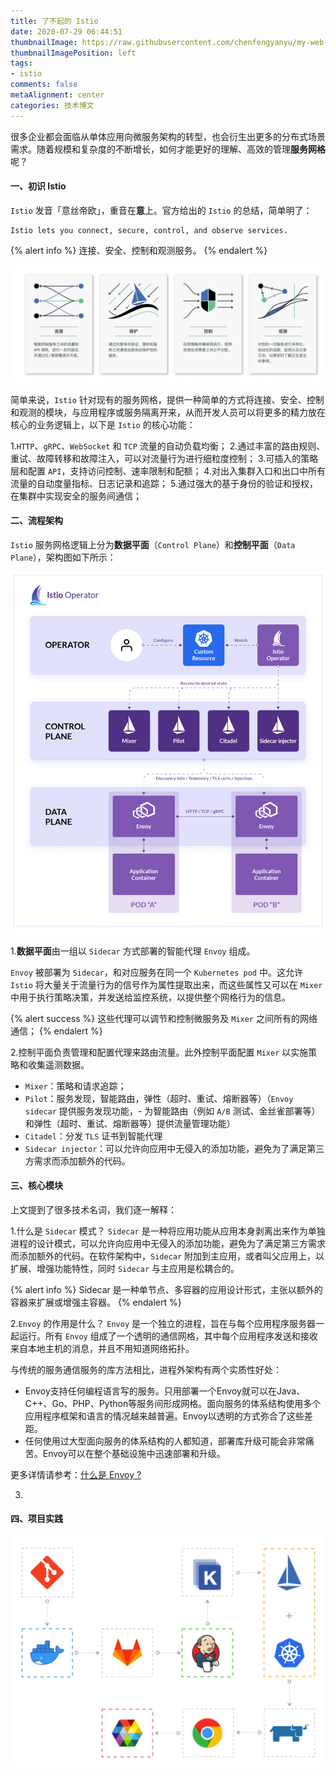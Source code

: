 ```yaml
---
title: 了不起的 Istio
date: 2020-07-29 06:44:51
thumbnailImage: https://raw.githubusercontent.com/chenfengyanyu/my-web-accumulation/master/images/istio/logo.png
thumbnailImagePosition: left
tags: 
- istio
comments: false
metaAlignment: center
categories: 技术博文
---
```

很多企业都会面临从单体应用向微服务架构的转型，也会衍生出更多的分布式场景需求。随着规模和复杂度的不断增长，如何才能更好的理解、高效的管理**服务网格**呢？

<!-- more -->
#### 一、初识 Istio
`Istio` 发音「意丝帝欧」，重音在**意**上。官方给出的 `Istio` 的总结，简单明了：
```
Istio lets you connect, secure, control, and observe services.
```
{% alert info %}
连接、安全、控制和观测服务。
{% endalert %}

![官方介绍](https://raw.githubusercontent.com/chenfengyanyu/my-web-accumulation/master/images/istio/intro.png)

简单来说，`Istio` 针对现有的服务网格，提供一种简单的方式将连接、安全、控制和观测的模块，与应用程序或服务隔离开来，从而开发人员可以将更多的精力放在核心的业务逻辑上，以下是 `Istio` 的核心功能：

1.`HTTP`、`gRPC`、`WebSocket` 和 `TCP` 流量的自动负载均衡；
2.通过丰富的路由规则、重试、故障转移和故障注入，可以对流量行为进行细粒度控制；
3.可插入的策略层和配置 `API`，支持访问控制、速率限制和配额；
4.对出入集群入口和出口中所有流量的自动度量指标、日志记录和追踪；
5.通过强大的基于身份的验证和授权，在集群中实现安全的服务间通信；


#### 二、流程架构
`Istio` 服务网格逻辑上分为**数据平面**（`Control Plane`）和**控制平面**（`Data Plane`），架构图如下所示：

![Istio 架构图](https://raw.githubusercontent.com/chenfengyanyu/my-web-accumulation/master/images/istio/framework.png)

1.**数据平面**由一组以 `Sidecar` 方式部署的智能代理 `Envoy` 组成。

`Envoy` 被部署为 `Sidecar`，和对应服务在同一个 `Kubernetes pod` 中。这允许 `Istio` 将大量关于流量行为的信号作为属性提取出来，而这些属性又可以在 `Mixer` 中用于执行策略决策，并发送给监控系统，以提供整个网格行为的信息。

{% alert success %}
这些代理可以调节和控制微服务及 `Mixer` 之间所有的网络通信；
{% endalert %}

2.控制平面负责管理和配置代理来路由流量。此外控制平面配置 `Mixer` 以实施策略和收集遥测数据。
- `Mixer`：策略和请求追踪；
- `Pilot`：服务发现，智能路由，弹性（超时、重试、熔断器等）（`Envoy sidecar` 提供服务发现功能，- 为智能路由（例如 `A/B` 测试、金丝雀部署等）和弹性（超时、重试、熔断器等）提供流量管理功能）
- `Citadel`：分发 `TLS` 证书到智能代理
- `Sidecar injector`：可以允许向应用中无侵入的添加功能，避免为了满足第三方需求而添加额外的代码。

#### 三、核心模块
上文提到了很多技术名词，我们逐一解释：

1.什么是 `Sidecar` 模式？
`Sidecar` 是一种将应用功能从应用本身剥离出来作为单独进程的设计模式，可以允许向应用中无侵入的添加功能，避免为了满足第三方需求而添加额外的代码。在软件架构中，`Sidecar` 附加到主应用，或者叫父应用上，以扩展、增强功能特性，同时 `Sidecar` 与主应用是松耦合的。

{% alert info %}
Sidecar 是一种单节点、多容器的应用设计形式，主张以额外的容器来扩展或增强主容器。
{% endalert %}

2.`Envoy` 的作用是什么？
`Envoy` 是一个独立的进程，旨在与每个应用程序服务器一起运行。所有 `Envoy` 组成了一个透明的通信网格，其中每个应用程序发送和接收来自本地主机的消息，并且不用知道网络拓扑。

与传统的服务通信服务的库方法相比，进程外架构有两个实质性好处：
* Envoy支持任何编程语言写的服务。只用部署一个Envoy就可以在Java、C++、Go、PHP、Python等服务间形成网格。面向服务的体系结构使用多个应用程序框架和语言的情况越来越普遍。Envoy以透明的方式弥合了这些差距。
* 任何使用过大型面向服务的体系结构的人都知道，部署库升级可能会非常痛苦。Envoy可以在整个基础设施中迅速部署和升级。

更多详情请参考：[什么是 Envoy ?](https://www.jianshu.com/p/a6f7f46683e1?utm_campaign=maleskine&utm_content=note&utm_medium=seo_notes&utm_source=recommendation
)

3.

#### 四、项目实践
![Istio 架构图](https://raw.githubusercontent.com/chenfengyanyu/my-web-accumulation/master/images/istio/practice.png)